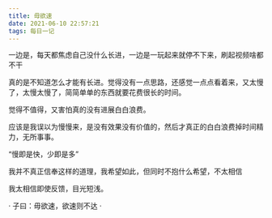 ```yaml
---
title: 毋欲速
date: 2021-06-10 22:57:21
tags: 每日一记
---
```


一边是，每天都焦虑自己没什么长进，一边是一玩起来就停不下来，刷起视频啥都不干

真的是不知道怎么才能有长进。觉得没有一点思路，还感觉一点点看着来，又太慢了，太慢太慢了，简简单单的东西就要花费很长的时间。

觉得不值得，又害怕真的没有进展白白浪费。

应该是我误以为慢慢来，是没有效果没有价值的，然后才真正的白白浪费掉时间精力，无所事事。

“慢即是快，少即是多”

我并不真正信奉这样的道理，我希望如此，但同时不抱什么希望，不太相信

我太相信即使反馈，目光短浅。

· 子曰：毋欲速，欲速则不达 ·
